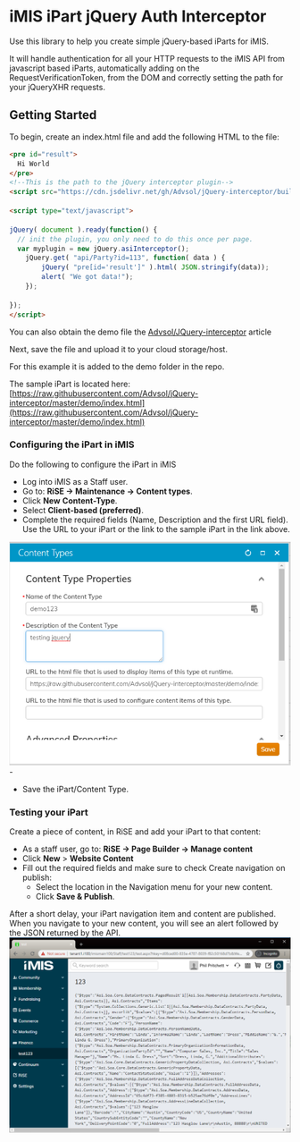 # iMIS iPart jQuery Auth Interceptor

Use this library to help you create simple jQuery-based iParts for iMIS.

It will handle authentication for all your HTTP requests to the iMIS API from javascript based iParts, automatically adding on the RequestVerificationToken, from the DOM and correctly setting the path for your jQueryXHR requests.

## Getting Started
To begin, create an index.html file and add the following HTML to the file:
```html
<pre id="result">
  Hi World
</pre>
<!--This is the path to the jQuery interceptor plugin-->
<script src="https://cdn.jsdelivr.net/gh/Advsol/jQuery-interceptor/build/asi-interceptor.min.js" polyfill></script>

<script type="text/javascript">

jQuery( document ).ready(function() {
  // init the plugin, you only need to do this once per page.
  var myplugin = new jQuery.asiInterceptor();
    jQuery.get( "api/Party?id=113", function( data ) {
        jQuery( "pre[id='result']" ).html( JSON.stringify(data));
        alert( "We got data!");
    });

});
</script>
```
You can also obtain the demo file the [Advsol/JQuery-interceptor](https://github.com/Advsol/jQuery-interceptor/blob/master/demo/index.html) article

Next, save the file and upload it to your cloud storage/host.  

For this example it is added to the demo folder in the repo.

The sample iPart is located here:
[https://raw.githubusercontent.com/Advsol/jQuery-interceptor/master/demo/index.html](https://raw.githubusercontent.com/Advsol/jQuery-interceptor/master/demo/index.html)

### Configuring the iPart in iMIS
Do the following to configure the iPart in iMIS
 - Log into iMIS as a Staff user.
 - Go to: **RiSE -> Maintenance -> Content types**.
 - Click **New**  **Content-Type**.
 - Select **Client-based (preferred)**.
 - Complete the required fields (Name, Description and the first URL field). Use the URL to your iPart or the link to the sample iPart in the link above.
 
![content type screen shot](https://raw.githubusercontent.com/Advsol/jQuery-interceptor/master/images/content-type.PNG)
	 - 
 - Save the iPart/Content Type.

### Testing your iPart

Create a piece of content, in RiSE and add your iPart to that content:

 - As a staff user, go to: **RiSE -> Page Builder -> Manage content**
 - Click **New** > **Website Content**
 - Fill out the required fields and make sure to check Create navigation on publish:
	 - Select the location in the Navigation menu for your new content.
	 - Click **Save & Publish**.
	 
After a short delay, your iPart navigation item and content are published. When you navigate to your new content, you will see an alert followed by the JSON returned by the API.
![sample ipart](https://raw.githubusercontent.com/Advsol/jQuery-interceptor/master/images/ipart-result.PNG)
